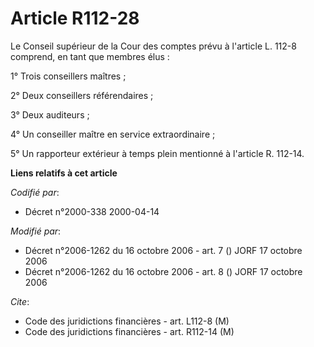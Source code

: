 # Article R112-28

Le Conseil supérieur de la Cour des comptes prévu à l'article L. 112-8 comprend, en tant que membres élus :

1° Trois conseillers maîtres ;

2° Deux conseillers référendaires ;

3° Deux auditeurs ;

4° Un conseiller maître en service extraordinaire ;

5° Un rapporteur extérieur à temps plein mentionné à l'article R. 112-14.

**Liens relatifs à cet article**

_Codifié par_:

  - Décret n°2000-338 2000-04-14

_Modifié par_:

  - Décret n°2006-1262 du 16 octobre 2006 - art. 7 () JORF 17 octobre 2006
  - Décret n°2006-1262 du 16 octobre 2006 - art. 8 () JORF 17 octobre 2006

_Cite_:

  - Code des juridictions financières - art. L112-8 (M)
  - Code des juridictions financières - art. R112-14 (M)

